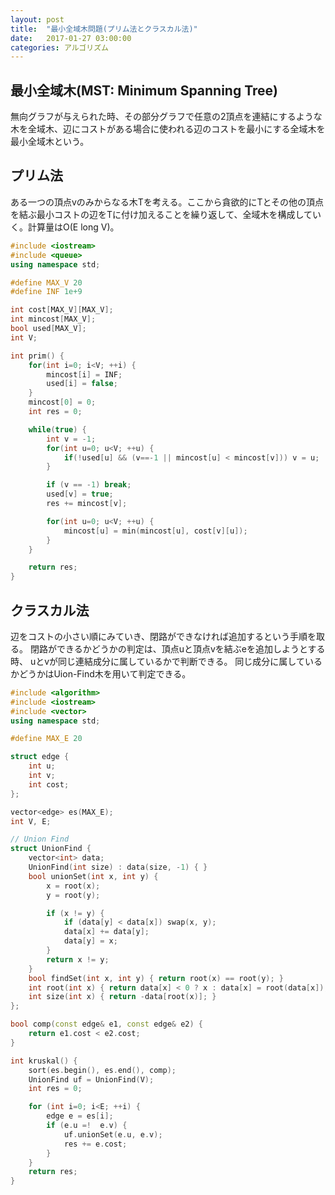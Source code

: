 ```yaml
---
layout: post
title:  "最小全域木問題(プリム法とクラスカル法)"
date:   2017-01-27 03:00:00
categories: アルゴリズム
---
```


## 最小全域木(MST: Minimum Spanning Tree)

無向グラフが与えられた時、その部分グラフで任意の2頂点を連結にするような木を全域木、辺にコストがある場合に使われる辺のコストを最小にする全域木を最小全域木という。

## プリム法

ある一つの頂点vのみからなる木Tを考える。ここから貪欲的にTとその他の頂点を結ぶ最小コストの辺をTに付け加えることを繰り返して、全域木を構成していく。計算量はO(E long V)。

```c++
#include <iostream>
#include <queue>
using namespace std;

#define MAX_V 20
#define INF 1e+9

int cost[MAX_V][MAX_V];
int mincost[MAX_V];
bool used[MAX_V];
int V;

int prim() {
    for(int i=0; i<V; ++i) {
        mincost[i] = INF;
        used[i] = false;
    }
    mincost[0] = 0;
    int res = 0;

    while(true) {
        int v = -1;
        for(int u=0; u<V; ++u) {
            if(!used[u] && (v==-1 || mincost[u] < mincost[v])) v = u;
        }

        if (v == -1) break;
        used[v] = true;
        res += mincost[v];

        for(int u=0; u<V; ++u) {
            mincost[u] = min(mincost[u], cost[v][u]);
        }
    }

    return res;
}

```

## クラスカル法

辺をコストの小さい順にみていき、閉路ができなければ追加するという手順を取る。
閉路ができるかどうかの判定は、頂点uと頂点vを結ぶeを追加しようとする時、
uとvが同じ連結成分に属しているかで判断できる。
同じ成分に属しているかどうかはUion-Find木を用いて判定できる。

```c++
#include <algorithm>
#include <iostream>
#include <vector>
using namespace std;

#define MAX_E 20

struct edge {
    int u;
    int v;
    int cost;
};

vector<edge> es(MAX_E);
int V, E;

// Union Find
struct UnionFind {
    vector<int> data;
    UnionFind(int size) : data(size, -1) { }
    bool unionSet(int x, int y) {
        x = root(x);
        y = root(y);

        if (x != y) {
            if (data[y] < data[x]) swap(x, y);
            data[x] += data[y];
            data[y] = x;
        }
        return x != y;
    }
    bool findSet(int x, int y) { return root(x) == root(y); }
    int root(int x) { return data[x] < 0 ? x : data[x] = root(data[x]); }
    int size(int x) { return -data[root(x)]; }
};

bool comp(const edge& e1, const edge& e2) {
    return e1.cost < e2.cost;
}

int kruskal() {
    sort(es.begin(), es.end(), comp);
    UnionFind uf = UnionFind(V);
    int res = 0;

    for (int i=0; i<E; ++i) {
        edge e = es[i];
        if (e.u =!  e.v) {
            uf.unionSet(e.u, e.v);
            res += e.cost;
        }
    }
    return res;
}
```
